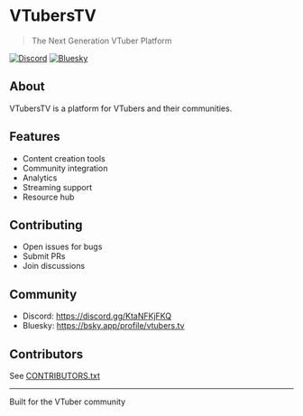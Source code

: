 # VTubersTV

> The Next Generation VTuber Platform

[![Discord](https://img.shields.io/discord/1294815569882775583?color=7289DA&label=Discord&logo=discord&logoColor=white)](https://discord.com/invite/KtaNFKjFKQ)
[![Bluesky](https://img.shields.io/badge/Follow-VTubersTV-orange)](https://bsky.app/profile/vtubers.tv)

## About
VTubersTV is a platform for VTubers and their communities.

## Features
- Content creation tools
- Community integration
- Analytics
- Streaming support
- Resource hub

## Contributing
- Open issues for bugs
- Submit PRs
- Join discussions

## Community
- Discord: https://discord.gg/KtaNFKjFKQ
- Bluesky: https://bsky.app/profile/vtubers.tv

## Contributors
See [CONTRIBUTORS.txt](../CONTRIBUTORS.txt)

---
Built for the VTuber community
